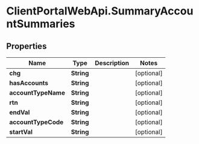 # ClientPortalWebApi.SummaryAccountSummaries

## Properties
Name | Type | Description | Notes
------------ | ------------- | ------------- | -------------
**chg** | **String** |  | [optional] 
**hasAccounts** | **String** |  | [optional] 
**accountTypeName** | **String** |  | [optional] 
**rtn** | **String** |  | [optional] 
**endVal** | **String** |  | [optional] 
**accountTypeCode** | **String** |  | [optional] 
**startVal** | **String** |  | [optional] 


